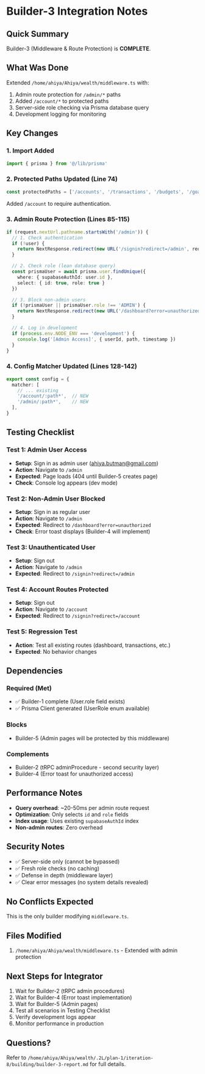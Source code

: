 # Builder-3 Integration Notes

## Quick Summary
Builder-3 (Middleware & Route Protection) is **COMPLETE**.

## What Was Done
Extended `/home/ahiya/Ahiya/wealth/middleware.ts` with:
1. Admin route protection for `/admin/*` paths
2. Added `/account/*` to protected paths
3. Server-side role checking via Prisma database query
4. Development logging for monitoring

## Key Changes

### 1. Import Added
```typescript
import { prisma } from '@/lib/prisma'
```

### 2. Protected Paths Updated (Line 74)
```typescript
const protectedPaths = ['/accounts', '/transactions', '/budgets', '/goals', '/analytics', '/settings', '/account']
```
Added `/account` to require authentication.

### 3. Admin Route Protection (Lines 85-115)
```typescript
if (request.nextUrl.pathname.startsWith('/admin')) {
  // 1. Check authentication
  if (!user) {
    return NextResponse.redirect(new URL('/signin?redirect=/admin', request.url))
  }

  // 2. Check role (lean database query)
  const prismaUser = await prisma.user.findUnique({
    where: { supabaseAuthId: user.id },
    select: { id: true, role: true }
  })

  // 3. Block non-admin users
  if (!prismaUser || prismaUser.role !== 'ADMIN') {
    return NextResponse.redirect(new URL('/dashboard?error=unauthorized', request.url))
  }

  // 4. Log in development
  if (process.env.NODE_ENV === 'development') {
    console.log('[Admin Access]', { userId, path, timestamp })
  }
}
```

### 4. Config Matcher Updated (Lines 128-142)
```typescript
export const config = {
  matcher: [
    // ... existing
    '/account/:path*',  // NEW
    '/admin/:path*',    // NEW
  ],
}
```

## Testing Checklist

### Test 1: Admin User Access
- **Setup**: Sign in as admin user (ahiya.butman@gmail.com)
- **Action**: Navigate to `/admin`
- **Expected**: Page loads (404 until Builder-5 creates page)
- **Check**: Console log appears (dev mode)

### Test 2: Non-Admin User Blocked
- **Setup**: Sign in as regular user
- **Action**: Navigate to `/admin`
- **Expected**: Redirect to `/dashboard?error=unauthorized`
- **Check**: Error toast displays (Builder-4 will implement)

### Test 3: Unauthenticated User
- **Setup**: Sign out
- **Action**: Navigate to `/admin`
- **Expected**: Redirect to `/signin?redirect=/admin`

### Test 4: Account Routes Protected
- **Setup**: Sign out
- **Action**: Navigate to `/account`
- **Expected**: Redirect to `/signin?redirect=/account`

### Test 5: Regression Test
- **Action**: Test all existing routes (dashboard, transactions, etc.)
- **Expected**: No behavior changes

## Dependencies

### Required (Met)
- ✅ Builder-1 complete (User.role field exists)
- ✅ Prisma Client generated (UserRole enum available)

### Blocks
- Builder-5 (Admin pages will be protected by this middleware)

### Complements
- Builder-2 (tRPC adminProcedure - second security layer)
- Builder-4 (Error toast for unauthorized access)

## Performance Notes
- **Query overhead**: ~20-50ms per admin route request
- **Optimization**: Only selects `id` and `role` fields
- **Index usage**: Uses existing `supabaseAuthId` index
- **Non-admin routes**: Zero overhead

## Security Notes
- ✅ Server-side only (cannot be bypassed)
- ✅ Fresh role checks (no caching)
- ✅ Defense in depth (middleware layer)
- ✅ Clear error messages (no system details revealed)

## No Conflicts Expected
This is the only builder modifying `middleware.ts`.

## Files Modified
1. `/home/ahiya/Ahiya/wealth/middleware.ts` - Extended with admin protection

## Next Steps for Integrator
1. Wait for Builder-2 (tRPC admin procedures)
2. Wait for Builder-4 (Error toast implementation)
3. Wait for Builder-5 (Admin pages)
4. Test all scenarios in Testing Checklist
5. Verify development logs appear
6. Monitor performance in production

## Questions?
Refer to `/home/ahiya/Ahiya/wealth/.2L/plan-1/iteration-8/building/builder-3-report.md` for full details.
